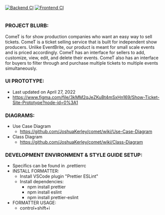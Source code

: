 [![Backend CI](https://github.com/JoshuaKerley/comet/actions/workflows/backend.yml/badge.svg)](https://github.com/JoshuaKerley/comet/actions/workflows/backend.yml) [![Frontend CI](https://github.com/JoshuaKerley/comet/actions/workflows/frontend.yml/badge.svg)](https://github.com/JoshuaKerley/comet/actions/workflows/frontend.yml)

#

### PROJECT BLURB:

ComeT is for show production companies who want an easy way to sell tickets. ComeT is a ticket selling service that is built for independent show producers. Unlike EventBrite, our product is meant for small scale events and is priced accordingly. ComeT has an interface for sellers to add, customize, view, edit, and delete their events. ComeT also has an interface for buyers to filter through and purchase multiple tickets to multiple events simultaneously.

### UI PROTOTYPE:

-   Last updated on April 27, 2022
-   https://www.figma.com/file/3kMM2qJeZKuBt4mSxHn169/Show-Ticket-Site-Prototype?node-id=0%3A1

### DIAGRAMS:

- Use Case Diagram
    - https://github.com/JoshuaKerley/comet/wiki/Use-Case-Diagram
- Class Diagram
    - https://github.com/JoshuaKerley/comet/wiki/Class-Diagram

### DEVELOPMENT ENVIRONMENT & STYLE GUIDE SETUP:

-   Specifics can be found in .prettierrc
-   INSTALL FORMATTER:
    -   Install VSCode plugin "Prettier ESLint"
    -   Install dependencies:
        -   npm install prettier
        -   npm install eslint
        -   npm install prettier-eslint
-   FORMATTER USAGE:
    -   control+shift+i
